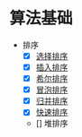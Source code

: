 # 算法基础

- 排序
  - [x] [选择排序](./sort/selectSort.js)
  - [x] [插入排序](./sort/insertSort.js)
  - [x] [希尔排序](./sort/shellSort.js)
  - [x] [冒泡排序](./sort/bubbleSort.js)
  - [x] [归并排序](./sort/mergeSort.js)
  - [x] [快速排序](./sort/quickSort.js)
  - [] 堆排序
